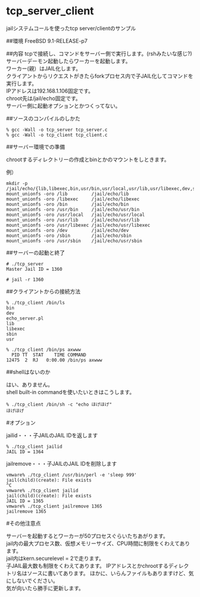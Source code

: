 tcp_server_client
=================

jailシステムコールを使ったtcp server/clientのサンプル

##環境
FreeBSD 9.1-RELEASE-p7

##内容
tcpで接続し、コマンドをサーバー側で実行します。(rshみたいな感じ?)  
サーバーデーモン起動したらワーカーを起動します。  
ワーカー(親）はJAIL化します。  
クライアントからリクエストがきたらforkプロセス内で子JAIL化してコマンドを実行します。  
IPアドレスは192.168.1.106固定です。  
chroot先は/jail/echo固定です。  
サーバー側に起動オプションとかつくってない。

##ソースのコンパイルのしかた

```
% gcc -Wall -o tcp_server tcp_server.c
% gcc -Wall -o tcp_client tcp_client.c
```

##サーバー環境での準備

chrootするディレクトリーの作成とbinとかのマウントをしときます。  

例）  
```
mkdir -p /jail/echo/{lib,libexec,bin,usr/bin,usr/local,usr/lib,usr/libexec,dev,sbin,usr/sbin}
mount_unionfs -oro /lib         /jail/echo/lib
mount_unionfs -oro /libexec     /jail/echo/libexec
mount_unionfs -oro /bin         /jail/echo/bin
mount_unionfs -oro /usr/bin     /jail/echo/usr/bin
mount_unionfs -oro /usr/local   /jail/echo/usr/local
mount_unionfs -oro /usr/lib     /jail/echo/usr/lib
mount_unionfs -oro /usr/libexec /jail/echo/usr/libexec
mount_unionfs -oro /dev         /jail/echo/dev
mount_unionfs -oro /sbin        /jail/echo/sbin
mount_unionfs -oro /usr/sbin    /jail/echo/usr/sbin
```

##サーバーの起動と終了

```
# ./tcp_server
Master Jail ID = 1360

# jail -r 1360
```

##クライアントからの接続方法

```クライアントからの接続
% ./tcp_client /bin/ls
bin
dev
echo_server.pl
lib
libexec
sbin
usr

% ./tcp_client /bin/ps axwww
  PID TT  STAT    TIME COMMAND
12475  2  RJ   0:00.00 /bin/ps axwww
```

##shellはないのか

はい、ありません。  
shell built-in commandを使いたいときはこうします。

```test
% ./tcp_client /bin/sh -c "echo ほげほげ"
ほげほげ
```

#オプション

jailid・・・子JAILのJAIL IDを返します

```jailid
% ./tcp_client jailid
JAIL ID = 1364
```

jailremove・・・子JAILのJAIL IDを削除します

```jailremove
vmware% ./tcp_client /usr/bin/perl -e 'sleep 999'
jail(child)(create): File exists
^C
vmware% ./tcp_client jailid
jail(child)(create): File exists
JAIL ID = 1365
vmware% ./tcp_client jailremove 1365
jailremove 1365
```

#その他注意点

サーバーを起動するとワーカーが50プロセスぐらいたちあがります。  
jail内の最大プロセス数、仮想メモリーサイズ、CPU時間に制限をくわえてあります。  
jail内はkern.securelevel = 2で走ります。  
子JAIL最大数も制限をくわえてあります。 
IPアドレスとかchrootするディレクトリ名はソースに書いてあります。
ほかに、いらんファイルもありますけど、気にしないでください。  
気が向いたら勝手に更新します。
